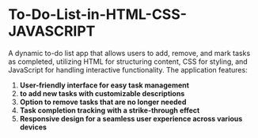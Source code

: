 # To-Do-List-in-HTML-CSS-JAVASCRIPT
A dynamic to-do list app that allows users to add, remove, and mark tasks as completed, utilizing HTML for structuring content, CSS for styling, and JavaScript for handling interactive functionality.
The application features:
1. **User-friendly interface for easy task management**
2. **to add new tasks with customizable descriptions**
3. **Option to remove tasks that are no longer needed**
4. **Task completion tracking with a strike-through effect**
5. **Responsive design for a seamless user experience across various devices**
